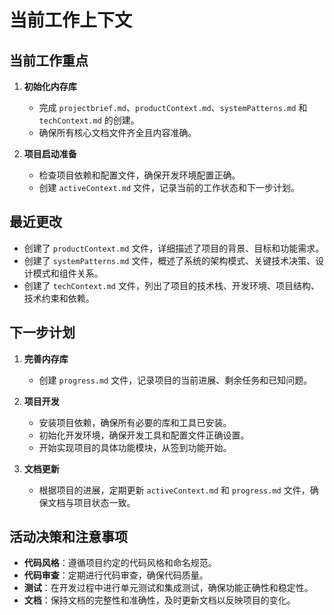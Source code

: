 # 当前工作上下文

## 当前工作重点

1. **初始化内存库**
   - 完成 `projectbrief.md`、`productContext.md`、`systemPatterns.md` 和 `techContext.md` 的创建。
   - 确保所有核心文档文件齐全且内容准确。

2. **项目启动准备**
   - 检查项目依赖和配置文件，确保开发环境配置正确。
   - 创建 `activeContext.md` 文件，记录当前的工作状态和下一步计划。

## 最近更改

- 创建了 `productContext.md` 文件，详细描述了项目的背景、目标和功能需求。
- 创建了 `systemPatterns.md` 文件，概述了系统的架构模式、关键技术决策、设计模式和组件关系。
- 创建了 `techContext.md` 文件，列出了项目的技术栈、开发环境、项目结构、技术约束和依赖。

## 下一步计划

1. **完善内存库**
   - 创建 `progress.md` 文件，记录项目的当前进展、剩余任务和已知问题。

2. **项目开发**
   - 安装项目依赖，确保所有必要的库和工具已安装。
   - 初始化开发环境，确保开发工具和配置文件正确设置。
   - 开始实现项目的具体功能模块，从签到功能开始。

3. **文档更新**
   - 根据项目的进展，定期更新 `activeContext.md` 和 `progress.md` 文件，确保文档与项目状态一致。

## 活动决策和注意事项

- **代码风格**：遵循项目约定的代码风格和命名规范。
- **代码审查**：定期进行代码审查，确保代码质量。
- **测试**：在开发过程中进行单元测试和集成测试，确保功能正确性和稳定性。
- **文档**：保持文档的完整性和准确性，及时更新文档以反映项目的变化。